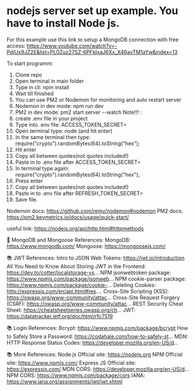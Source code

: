 # nodejs server set up example. You have to install Node js.

For this example use this link to setup a MongoDB connection with free access:
https://www.youtube.com/watch?v=-PdjUx9JZ2E&list=PL0Zuz27SZ-6PFkIxaJ6Xx_X46avTM1aYw&index=13

To start programm:
1. Clone repo
2. Open terminal in main folder
3. Type in cli: npm install
4. Wait till finished
5. You can use PM2 or Nodemon for monitoring and auto restart server
6. Nodemon in dev mode: npm run dev
7. PM2 in dev mode: pm2 start server --watch
Note!!! : 
7. create .env file in your project
9. Type into .env file: ACCESS_TOKEN_SECRET=
10. Open terminal type: node (and hit enter)
11. In the same terminal then type: require("crypto").randomBytes(64).toString("hex");
12. Hit enter
13. Copy all between quotes(not quotes included!)
14. Paste in to .env file after ACCESS_TOKEN_SECRET=
15. In terminal type again: require("crypto").randomBytes(64).toString("hex");
16. Press enter
17. Copy all between quotes(not quotes included!)
18. Paste in to .env file after REFRESH_TOKEN_SECRET=
19. Save file.

Nodemon docs: https://github.com/remy/nodemon#nodemon
PM2 docs: https://pm2.keymetrics.io/docs/usage/quick-start/

useful link: https://nodejs.org/api/http.html#httpmethods



🌱 MongoDB and Mongoose References: 
MongoDB: https://www.mongodb.com/
Mongoose: https://mongoosejs.com/


📚 JWT References:
Intro to JSON Web Tokens: https://jwt.io/introduction
All You Need to Know About Storing JWT in the Frontend: https://dev.to/cotter/localstorage-vs...
NPM jsonwebtoken package: https://www.npmjs.com/package/jsonweb...
NPM cookie-parser package: https://www.npmjs.com/package/cookie-...
Deleting Cookies: http://expressjs.com/en/api.html#res....
Cross-Site Scripting (XSS): https://owasp.org/www-community/attac...
Cross-Site Request Forgery (CSRF): https://owasp.org/www-community/attac...
REST Security Cheat Sheet: https://cheatsheetseries.owasp.org/ch...
JWT: https://datatracker.ietf.org/doc/html/rfc7519

📚 Login References:
Bcrypt: https://www.npmjs.com/package/bcrypt
How to Safely Store a Password: https://codahale.com/how-to-safely-st...
MDN: HTTP Response Status Codes: https://developer.mozilla.org/en-US/d...

📚 More References:
Node.js Official site: https://nodejs.org
NPM Official site: https://www.npmjs.com/
Express JS Official site: https://expressjs.com/
MDN CORS: https://developer.mozilla.org/en-US/d...
NPM CORS: https://www.npmjs.com/package/cors
IANA: https://www.iana.org/assignments/jwt/jwt.xhtml

